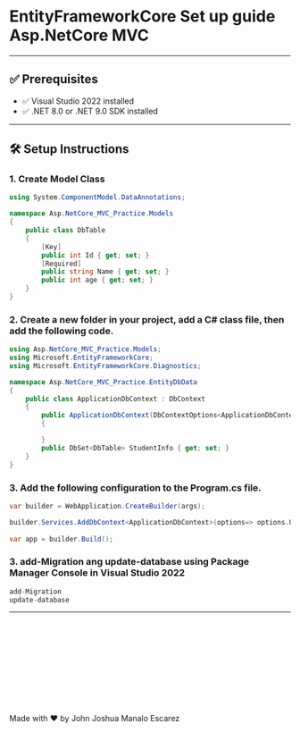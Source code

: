 # EntityFrameworkCore Set up guide Asp.NetCore MVC     
  
---  
 
## ✅ Prerequisites

- ✅ Visual Studio 2022 installed
- ✅ .NET 8.0 or .NET 9.0 SDK installed

---

## 🛠️ Setup Instructions


### 1. Create Model Class
```csharp
using System.ComponentModel.DataAnnotations;

namespace Asp.NetCore_MVC_Practice.Models
{
    public class DbTable
    {
        [Key]
        public int Id { get; set; }
        [Required]
        public string Name { get; set; }
        public int age { get; set; } 
    }
}

```


### 2. Create a new folder in your project, add a C# class file, then add the following code.
```csharp
using Asp.NetCore_MVC_Practice.Models;
using Microsoft.EntityFrameworkCore;
using Microsoft.EntityFrameworkCore.Diagnostics;

namespace Asp.NetCore_MVC_Practice.EntityDbData
{
    public class ApplicationDbContext : DbContext
    {
        public ApplicationDbContext(DbContextOptions<ApplicationDbContext> options) : base (options)
        {

        }
        public DbSet<DbTable> StudentInfo { get; set; }
    }
}


```


### 3. Add the following configuration to the Program.cs file.
```csharp
var builder = WebApplication.CreateBuilder(args);

builder.Services.AddDbContext<ApplicationDbContext>(options=> options.UseSqlServer(builder.Configuration.GetConnectionString("DbConnection")));
	
var app = builder.Build();
```

### 3. add-Migration ang update-database using Package Manager Console in Visual Studio 2022
```csharp
add-Migration
update-database
```


---
<br>
<br>
<br>
<br>
<br>
<br>
<br>
<br>
<br>

Made with ❤️ by John Joshua Manalo Escarez






